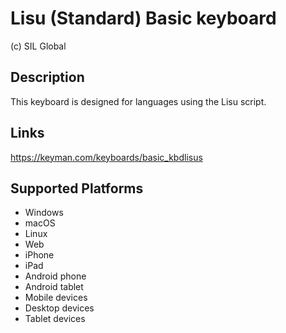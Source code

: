Lisu (Standard) Basic keyboard
==============

(c) SIL Global

Description
-----------

This keyboard is designed for languages using the Lisu script.

Links
-----
https://keyman.com/keyboards/basic_kbdlisus

Supported Platforms
-------------------
 * Windows
 * macOS
 * Linux
 * Web
 * iPhone
 * iPad
 * Android phone
 * Android tablet
 * Mobile devices
 * Desktop devices
 * Tablet devices

